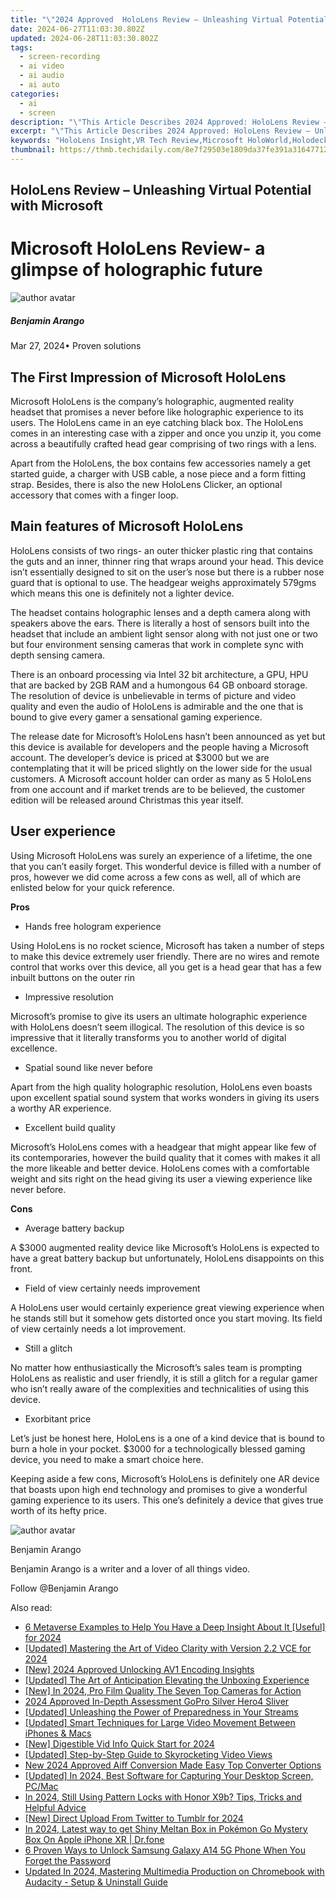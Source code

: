 ```yaml
---
title: "\"2024 Approved  HoloLens Review – Unleashing Virtual Potential with Microsoft\""
date: 2024-06-27T11:03:30.802Z
updated: 2024-06-28T11:03:30.802Z
tags: 
  - screen-recording
  - ai video
  - ai audio
  - ai auto
categories: 
  - ai
  - screen
description: "\"This Article Describes 2024 Approved: HoloLens Review – Unleashing Virtual Potential with Microsoft\""
excerpt: "\"This Article Describes 2024 Approved: HoloLens Review – Unleashing Virtual Potential with Microsoft\""
keywords: "HoloLens Insight,VR Tech Review,Microsoft HoloWorld,Holodeck Innovation,Virtual Reality Glasses,HoloGadget Test,MixedReality Devices"
thumbnail: https://thmb.techidaily.com/8e7f29503e1809da37fe391a31647712629490bb93b62275ef9ee0f83d862d33.jpg
---
```


## HoloLens Review – Unleashing Virtual Potential with Microsoft

# Microsoft HoloLens Review- a glimpse of holographic future

![author avatar](https://images.wondershare.com/filmora/article-images/benjamin-arango-author.jpg)

##### Benjamin Arango

 Mar 27, 2024• Proven solutions

## The First Impression of Microsoft HoloLens

 Microsoft HoloLens is the company’s holographic, augmented reality headset that promises a never before like holographic experience to its users. The HoloLens came in an eye catching black box. The HoloLens comes in an interesting case with a zipper and once you unzip it, you come across a beautifully crafted head gear comprising of two rings with a lens.

 Apart from the HoloLens, the box contains few accessories namely a get started guide, a charger with USB cable, a nose piece and a form fitting strap. Besides, there is also the new HoloLens Clicker, an optional accessory that comes with a finger loop.

## Main features of Microsoft HoloLens

 HoloLens consists of two rings- an outer thicker plastic ring that contains the guts and an inner, thinner ring that wraps around your head. This device isn’t essentially designed to sit on the user’s nose but there is a rubber nose guard that is optional to use. The headgear weighs approximately 579gms which means this one is definitely not a lighter device.

 The headset contains holographic lenses and a depth camera along with speakers above the ears. There is literally a host of sensors built into the headset that include an ambient light sensor along with not just one or two but four environment sensing cameras that work in complete sync with depth sensing camera.

 There is an onboard processing via Intel 32 bit architecture, a GPU, HPU that are backed by 2GB RAM and a humongous 64 GB onboard storage. The resolution of device is unbelievable in terms of picture and video quality and even the audio of HoloLens is admirable and the one that is bound to give every gamer a sensational gaming experience.

 The release date for Microsoft’s HoloLens hasn’t been announced as yet but this device is available for developers and the people having a Microsoft account. The developer’s device is priced at $3000 but we are contemplating that it will be priced slightly on the lower side for the usual customers. A Microsoft account holder can order as many as 5 HoloLens from one account and if market trends are to be believed, the customer edition will be released around Christmas this year itself.

## User experience

 Using Microsoft HoloLens was surely an experience of a lifetime, the one that you can’t easily forget. This wonderful device is filled with a number of pros, however we did come across a few cons as well, all of which are enlisted below for your quick reference.

**Pros**

* Hands free hologram experience

 Using HoloLens is no rocket science, Microsoft has taken a number of steps to make this device extremely user friendly. There are no wires and remote control that works over this device, all you get is a head gear that has a few inbuilt buttons on the outer rin

* Impressive resolution

 Microsoft’s promise to give its users an ultimate holographic experience with HoloLens doesn’t seem illogical. The resolution of this device is so impressive that it literally transforms you to another world of digital excellence.

* Spatial sound like never before

 Apart from the high quality holographic resolution, HoloLens even boasts upon excellent spatial sound system that works wonders in giving its users a worthy AR experience.

* Excellent build quality

 Microsoft’s HoloLens comes with a headgear that might appear like few of its contemporaries, however the build quality that it comes with makes it all the more likeable and better device. HoloLens comes with a comfortable weight and sits right on the head giving its user a viewing experience like never before.

**Cons**

* Average battery backup

 A $3000 augmented reality device like Microsoft’s HoloLens is expected to have a great battery backup but unfortunately, HoloLens disappoints on this front.

* Field of view certainly needs improvement

 A HoloLens user would certainly experience great viewing experience when he stands still but it somehow gets distorted once you start moving. Its field of view certainly needs a lot improvement.

* Still a glitch

 No matter how enthusiastically the Microsoft’s sales team is prompting HoloLens as realistic and user friendly, it is still a glitch for a regular gamer who isn’t really aware of the complexities and technicalities of using this device.

* Exorbitant price

 Let’s just be honest here, HoloLens is a one of a kind device that is bound to burn a hole in your pocket. $3000 for a technologically blessed gaming device, you need to make a smart choice here.

 Keeping aside a few cons, Microsoft’s HoloLens is definitely one AR device that boasts upon high end technology and promises to give a wonderful gaming experience to its users. This one’s definitely a device that gives true worth of its hefty price.

![author avatar](https://images.wondershare.com/filmora/article-images/benjamin-arango-author.jpg)

Benjamin Arango

Benjamin Arango is a writer and a lover of all things video.

Follow @Benjamin Arango


<ins class="adsbygoogle"
     style="display:block"
     data-ad-format="autorelaxed"
     data-ad-client="ca-pub-7571918770474297"
     data-ad-slot="1223367746"></ins>



<ins class="adsbygoogle"
     style="display:block"
     data-ad-client="ca-pub-7571918770474297"
     data-ad-slot="8358498916"
     data-ad-format="auto"
     data-full-width-responsive="true"></ins>


<span class="atpl-alsoreadstyle">Also read:</span>
<div><ul>
<li><a href="https://article-helps.techidaily.com/6-metaverse-examples-to-help-you-have-a-deep-insight-about-it-useful-for-2024/"><u>6 Metaverse Examples to Help You Have a Deep Insight About It [Useful] for 2024</u></a></li>
<li><a href="https://article-helps.techidaily.com/updated-mastering-the-art-of-video-clarity-with-version-22-vce-for-2024/"><u>[Updated] Mastering the Art of Video Clarity with Version 2.2 VCE for 2024</u></a></li>
<li><a href="https://article-helps.techidaily.com/new-2024-approved-unlocking-av1-encoding-insights/"><u>[New] 2024 Approved  Unlocking AV1 Encoding Insights</u></a></li>
<li><a href="https://article-helps.techidaily.com/updated-the-art-of-anticipation-elevating-the-unboxing-experience/"><u>[Updated] The Art of Anticipation  Elevating the Unboxing Experience</u></a></li>
<li><a href="https://article-helps.techidaily.com/new-in-2024-pro-film-quality-the-seven-top-cameras-for-action/"><u>[New] In 2024, Pro Film Quality  The Seven Top Cameras for Action</u></a></li>
<li><a href="https://article-helps.techidaily.com/2024-approved-in-depth-assessment-gopro-silver-hero4-sliver/"><u>2024 Approved  In-Depth Assessment  GoPro Silver Hero4 Sliver</u></a></li>
<li><a href="https://article-helps.techidaily.com/updated-unleashing-the-power-of-preparedness-in-your-streams/"><u>[Updated] Unleashing the Power of Preparedness in Your Streams</u></a></li>
<li><a href="https://article-helps.techidaily.com/updated-smart-techniques-for-large-video-movement-between-iphones-and-macs/"><u>[Updated] Smart Techniques for Large Video Movement Between iPhones & Macs</u></a></li>
<li><a href="https://facebook-record-videos.techidaily.com/new-digestible-vid-info-quick-start-for-2024/"><u>[New] Digestible Vid Info Quick Start for 2024</u></a></li>
<li><a href="https://facebook-video-share.techidaily.com/updated-step-by-step-guide-to-skyrocketing-video-views/"><u>[Updated] Step-by-Step Guide to Skyrocketing Video Views</u></a></li>
<li><a href="https://ai-video-apps.techidaily.com/new-2024-approved-aiff-conversion-made-easy-top-converter-options/"><u>New 2024 Approved Aiff Conversion Made Easy Top Converter Options</u></a></li>
<li><a href="https://visual-screen-recording.techidaily.com/updated-in-2024-best-software-for-capturing-your-desktop-screen-pcmac/"><u>[Updated] In 2024, Best Software for Capturing Your Desktop Screen, PC/Mac</u></a></li>
<li><a href="https://easy-unlock-android.techidaily.com/in-2024-still-using-pattern-locks-with-honor-x9b-tips-tricks-and-helpful-advice-by-drfone-android/"><u>In 2024, Still Using Pattern Locks with Honor X9b? Tips, Tricks and Helpful Advice</u></a></li>
<li><a href="https://twitter-videos.techidaily.com/new-direct-upload-from-twitter-to-tumblr-for-2024/"><u>[New] Direct Upload From Twitter to Tumblr for 2024</u></a></li>
<li><a href="https://ios-pokemon-go.techidaily.com/in-2024-latest-way-to-get-shiny-meltan-box-in-pokemon-go-mystery-box-on-apple-iphone-xr-drfone-by-drfone-virtual-ios/"><u>In 2024, Latest way to get Shiny Meltan Box in Pokémon Go Mystery Box On Apple iPhone XR | Dr.fone</u></a></li>
<li><a href="https://android-unlock.techidaily.com/6-proven-ways-to-unlock-samsung-galaxy-a14-5g-phone-when-you-forget-the-password-by-drfone-android/"><u>6 Proven Ways to Unlock Samsung Galaxy A14 5G Phone When You Forget the Password</u></a></li>
<li><a href="https://audio-shaping.techidaily.com/updated-in-2024-mastering-multimedia-production-on-chromebook-with-audacity-setup-and-uninstall-guide/"><u>Updated In 2024, Mastering Multimedia Production on Chromebook with Audacity - Setup & Uninstall Guide</u></a></li>
</ul></div>
